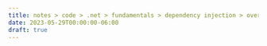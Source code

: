 ```yaml
---
title: notes > code > .net > fundamentals > dependency injection > overview
date: 2023-05-29T00:00:00-06:00
draft: true
---
```

